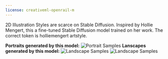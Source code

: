 ```yaml
---
license: creativeml-openrail-m
---
```

2D Illustration Styles are scarce on Stable Diffusion. Inspired by Hollie Mengert, this a fine-tuned Stable Diffusion model trained on her work. The correct token is holliemengert artstyle.

**Portraits generated by this model:**
![Portrait Samples](https://huggingface.co/ogkalu/hollie-mengert-artstyle/blob/main/generated-portraits.png)
**Lanscapes generated by this model:**
![Landscape Samples](https://huggingface.co/ogkalu/hollie-mengert-artstyle/blob/main/generated-landscapes1.png)
![Landscape Samples](https://huggingface.co/ogkalu/hollie-mengert-artstyle/blob/main/generated-landscapes2.png)
